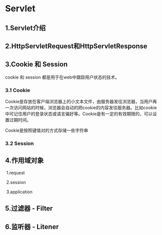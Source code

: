 # Servlet

## 1.Servlet介绍

## 2.HttpServletRequest和HttpServletResponse

## 3.Cookie 和 Session

cookie 和 session 都是用于在web中跟踪用户状态的技术。

### 3.1 Cookie

Cookie是存放在客户端浏览器上的小文本文件，由服务器发往浏览器，当用户再一次访问网站的时候，浏览器会自动的把cookie的内容发往服务器。比如cookie中可记住用户的登录状态或语言偏好等。Cookie是有一定的有效期限的，可以设置过期时间。

Cookie是按照键值对的方式存储一些字符串

### 3.2 Session

## 4.作用域对象

​	1.request

​	2.session

​	3.application

## 5.过滤器 - Filter

## 6.监听器 - Litener